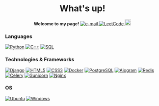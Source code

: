 <h1 align="center">What's up!</h1>

<p align="center">
    <b>Welcome to my page!</b>
    <a href="mailto:freimmc@gmail.com">
        <img src="https://img.shields.io/badge/Email-blue?style=flat-square&logo=gmail&logoColor=white" alt="e-mail">
    </a>
    <a href="https://leetcode.com/Artyom__/">
        <img src="https://img.shields.io/badge/LeetCode-blue?style=flat-square&logo=LeetCode" alt="LeetCode">
    </a>
    <a href="https://gitlab.com/artemtumch_">
        <img src="https://static-00.iconduck.com/assets.00/gitlab-icon-512x471-wfbmkpzi.png" alt="Gitlab" width="20" height="20">
    </a>
</p>

### Languages
[![Python](https://img.shields.io/badge/python-black?style=for-the-badge&logo=python)](https://github.com/reznya22)
[![C++](https://img.shields.io/badge/c++-black?style=for-the-badge&logo=cplusplus)](https://github.com/reznya22)
[![SQL](https://img.shields.io/badge/sql-black?style=for-the-badge&logo=sql)](https://github.com/reznya22)


### Technologies & Frameworks
[![Django](https://img.shields.io/badge/django-black?style=for-the-badge&logo=django)](https://github.com/reznya22)
[![HTML5](https://img.shields.io/badge/html5-black?style=for-the-badge&logo=html5)](https://hub.docker.com/u/reznya22)
[![CSS3](https://img.shields.io/badge/css3-black?style=for-the-badge&logo=css3)](https://hub.docker.com/u/reznya22)
[![Docker](https://img.shields.io/badge/docker-black?style=for-the-badge&logo=docker)](https://hub.docker.com/u/reznya22)
[![PostgreSQL](https://img.shields.io/badge/postgresql-black?style=for-the-badge&logo=postgresql)](https://github.com/reznya22)
[![Aiogram](https://img.shields.io/badge/aiogram-black?style=for-the-badge&logo=aiogram)](https://hub.docker.com/u/reznya22)
[![Redis](https://img.shields.io/badge/redis-black?style=for-the-badge&logo=redis)](https://hub.docker.com/u/reznya22)
[![Celery](https://img.shields.io/badge/celery-black?style=for-the-badge&logo=celery)](https://hub.docker.com/u/reznya22)
[![Gunicorn](https://img.shields.io/badge/gunicorn-black?style=for-the-badge&logo=gunicorn)](https://hub.docker.com/u/reznya22)
[![Nginx](https://img.shields.io/badge/nginx-black?style=for-the-badge&logo=nginx)](https://hub.docker.com/u/reznya22)

### OS
[![Ubuntu](https://img.shields.io/badge/ubuntu-black?style=for-the-badge&logo=ubuntu)](https://github.com/reznya22)
[![Windows](https://img.shields.io/badge/windows-black?style=for-the-badge&logo=Windows)](https://github.com/reznya22)
